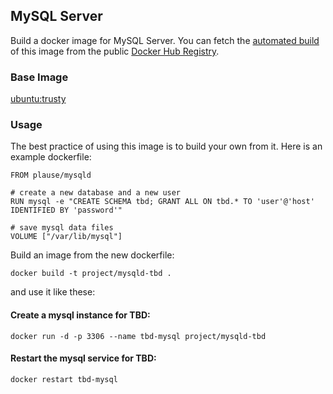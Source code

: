 ## MySQL Server

Build a docker image for MySQL Server.
You can fetch the [automated build](https://registry.hub.docker.com/u/plause/mysqld/) of this image
from the public [Docker Hub Registry](https://registry.hub.docker.com/).

### Base Image

[ubuntu:trusty](https://registry.hub.docker.com/_/ubuntu/)

### Usage

The best practice of using this image is to build your own from it.
Here is an example dockerfile:

    FROM plause/mysqld

    # create a new database and a new user
    RUN mysql -e "CREATE SCHEMA tbd; GRANT ALL ON tbd.* TO 'user'@'host' IDENTIFIED BY 'password'"

    # save mysql data files
    VOLUME ["/var/lib/mysql"]

Build an image from the new dockerfile:

    docker build -t project/mysqld-tbd .

and use it like these:

#### Create a mysql instance for TBD:

    docker run -d -p 3306 --name tbd-mysql project/mysqld-tbd

#### Restart the mysql service for TBD:

    docker restart tbd-mysql
